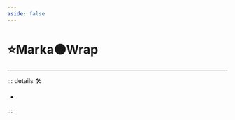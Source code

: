 ```yaml
---
aside: false
---
```

# ⭐<labor>Marka</labor>🟠<motor>Wrap</motor>

---

<!-- =================================================== -->
<!-- =================================================== -->
<!-- =================================================== -->
<!-- =================================================== -->
<!-- =================================================== -->
::: details 🛠

-

:::
